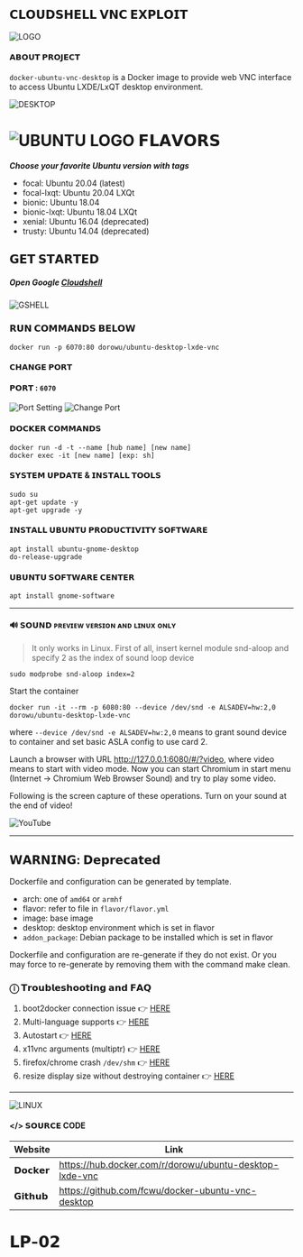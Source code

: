 ## 𝗖𝗟𝗢𝗨𝗗𝗦𝗛𝗘𝗟𝗟  𝗩𝗡𝗖  𝗘𝗫𝗣𝗟𝗢𝗜𝗧
![LOGO][1]
#### 𝗔𝗕𝗢𝗨𝗧 𝗣𝗥𝗢𝗝𝗘𝗖𝗧
`docker-ubuntu-vnc-desktop` is a Docker image to provide web VNC interface to access Ubuntu LXDE/LxQT desktop environment.

![DESKTOP][2]


# ![UBUNTU LOGO][3] 𝗙𝗟𝗔𝗩𝗢𝗥𝗦
***Choose your favorite Ubuntu version with tags***

 - focal: Ubuntu 20.04 (latest)
 - focal-lxqt: Ubuntu 20.04 LXQt
 - bionic: Ubuntu 18.04
 - bionic-lxqt: Ubuntu 18.04 LXQt
 - xenial: Ubuntu 16.04 (deprecated)
 - trusty: Ubuntu 14.04 (deprecated)


## 𝗚𝗘𝗧 𝗦𝗧𝗔𝗥𝗧𝗘𝗗

##### Open Google [**Cloudshell**](https://shell.cloud.google.com/?show=ide,terminal&authuser=1&fromcloudshell=true)

![GSHELL][4]

### 𝗥𝗨𝗡 𝗖𝗢𝗠𝗠𝗔𝗡𝗗𝗦 𝗕𝗘𝗟𝗢𝗪

    docker run -p 6070:80 dorowu/ubuntu-desktop-lxde-vnc

#### 𝗖𝗛𝗔𝗡𝗚𝗘 𝗣𝗢𝗥𝗧
#### 𝗣𝗢𝗥𝗧 : `6070`
![Port Setting](https://i.ibb.co/k0sTNcY/Screenshot-2023-12-23-5-37-51-AM.png)  ![Change Port](https://i.ibb.co/vQNHtbh/Screenshot-2023-12-23-5-39-19-AM.png) 

#### 𝗗𝗢𝗖𝗞𝗘𝗥 𝗖𝗢𝗠𝗠𝗔𝗡𝗗𝗦

    docker run -d -t --name [hub name] [new name]
    docker exec -it [new name] [exp: sh]

#### 𝗦𝗬𝗦𝗧𝗘𝗠 𝗨𝗣𝗗𝗔𝗧𝗘 & 𝗜𝗡𝗦𝗧𝗔𝗟𝗟 𝗧𝗢𝗢𝗟𝗦

    sudo su
    apt-get update -y
    apt-get upgrade -y
#### 𝗜𝗡𝗦𝗧𝗔𝗟𝗟 𝗨𝗕𝗨𝗡𝗧𝗨 𝗣𝗥𝗢𝗗𝗨𝗖𝗧𝗜𝗩𝗜𝗧𝗬 𝗦𝗢𝗙𝗧𝗪𝗔𝗥𝗘
    apt install ubuntu-gnome-desktop
    do-release-upgrade

#### 𝗨𝗕𝗨𝗡𝗧𝗨 𝗦𝗢𝗙𝗧𝗪𝗔𝗥𝗘 𝗖𝗘𝗡𝗧𝗘𝗥
    apt install gnome-software



----------


#### 🔊 𝗦𝗢𝗨𝗡𝗗 ᴘ️ʀᴇᴠɪᴇᴡ ᴠᴇʀꜱɪᴏɴ ᴀɴᴅ ʟɪɴᴜx ᴏɴʟʏ 
> It only works in Linux.
First of all, insert kernel module snd-aloop and specify 2 as the index of sound loop device

    sudo modprobe snd-aloop index=2
Start the container

    docker run -it --rm -p 6080:80 --device /dev/snd -e ALSADEV=hw:2,0 dorowu/ubuntu-desktop-lxde-vnc

where `--device /dev/snd -e ALSADEV=hw:2,0` means to grant sound device to container and set basic ASLA config to use card 2.

Launch a browser with URL http://127.0.0.1:6080/#/?video, where video means to start with video mode. Now you can start Chromium in start menu (Internet -> Chromium Web Browser Sound) and try to play some video.

Following is the screen capture of these operations. Turn on your sound at the end of video!

![YouTube][5]


----------



## 𝗪𝗔𝗥𝗡𝗜𝗡𝗚: 𝗗𝗲𝗽𝗿𝗲𝗰𝗮𝘁𝗲𝗱

Dockerfile and configuration can be generated by template.

- arch: one of `amd64` or `armhf`
- flavor: refer to file in `flavor/flavor.yml`
- image: base image
- desktop: desktop environment which is set in flavor
- `addon_package`: Debian package to be installed which is set in flavor

Dockerfile and configuration are re-generate if they do not exist. Or you may force to re-generate by removing them with the command make clean.


### ⓘ 𝗧𝗿𝗼𝘂𝗯𝗹𝗲𝘀𝗵𝗼𝗼𝘁𝗶𝗻𝗴 𝗮𝗻𝗱 𝗙𝗔𝗤
1. boot2docker connection issue 👉 [HERE](https://github.com/fcwu/docker-ubuntu-vnc-desktop/issues/2)
2. Multi-language supports 👉 [HERE](https://github.com/fcwu/docker-ubuntu-vnc-desktop/issues/80)
3. Autostart 👉 [HERE](https://github.com/fcwu/docker-ubuntu-vnc-desktop/issues/85#issuecomment-466778407)
4. x11vnc arguments (multiptr) 👉 [HERE](https://github.com/fcwu/docker-ubuntu-vnc-desktop/issues/101)
5. firefox/chrome crash `/dev/shm` 👉 [HERE](https://github.com/fcwu/docker-ubuntu-vnc-desktop/issues/112)
6. resize display size without destroying container 👉 [HERE](https://github.com/fcwu/docker-ubuntu-vnc-desktop/issues/115#issuecomment-52242603) 


----------

![LINUX][6]

#### </> 𝗦𝗢𝗨𝗥𝗖𝗘 CODE
| Website | Link | 
| -------- | -------- |
|𝗗𝗼𝗰𝗸𝗲𝗿|https://hub.docker.com/r/dorowu/ubuntu-desktop-lxde-vnc|
|𝗚𝗶𝘁𝗵𝘂𝗯|https://github.com/fcwu/docker-ubuntu-vnc-desktop|


# 𝗟𝗣-𝟬𝟮



  [1]: https://i.ibb.co/tK0h6mg/image.png
  [2]: https://i.ibb.co/2q0C1qN/Screenshot-2023-12-23-5-48-21-AM.png
  [3]: https://encrypted-tbn0.gstatic.com/images?q=tbn:ANd9GcSr7x7rR8pCp-BAuUFCvyHzUhEI7usAW0iKwCiLe_s6I5lUEDe-n-pOl9XtFFlowcWRMQ&usqp=CAU
  [4]: https://i.ibb.co/ySBTs48/Screenshot-2023-12-23-5-24-23-AM.jpg
  [5]: http://img.youtube.com/vi/Kv9FGClP1-k/0.jpg
  [6]: https://i.ibb.co/mNzXrm7/image.png

